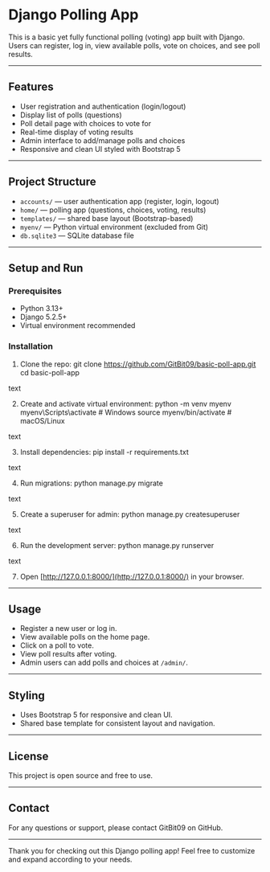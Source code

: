 # Django Polling App

This is a basic yet fully functional polling (voting) app built with Django.  
Users can register, log in, view available polls, vote on choices, and see poll results.

---

## Features

- User registration and authentication (login/logout)
- Display list of polls (questions)
- Poll detail page with choices to vote for
- Real-time display of voting results
- Admin interface to add/manage polls and choices
- Responsive and clean UI styled with Bootstrap 5

---

## Project Structure

- `accounts/` — user authentication app (register, login, logout)
- `home/` — polling app (questions, choices, voting, results)
- `templates/` — shared base layout (Bootstrap-based)
- `myenv/` — Python virtual environment (excluded from Git)
- `db.sqlite3` — SQLite database file

---

## Setup and Run

### Prerequisites

- Python 3.13+
- Django 5.2.5+
- Virtual environment recommended

### Installation

1. Clone the repo:
git clone https://github.com/GitBit09/basic-poll-app.git
cd basic-poll-app

text

2. Create and activate virtual environment:
python -m venv myenv
myenv\Scripts\activate # Windows
source myenv/bin/activate # macOS/Linux

text

3. Install dependencies:
pip install -r requirements.txt

text

4. Run migrations:
python manage.py migrate

text

5. Create a superuser for admin:
python manage.py createsuperuser

text

6. Run the development server:
python manage.py runserver

text

7. Open [http://127.0.0.1:8000/](http://127.0.0.1:8000/) in your browser.

---

## Usage

- Register a new user or log in.
- View available polls on the home page.
- Click on a poll to vote.
- View poll results after voting.
- Admin users can add polls and choices at `/admin/`.

---

## Styling

- Uses Bootstrap 5 for responsive and clean UI.
- Shared base template for consistent layout and navigation.

---

## License

This project is open source and free to use.

---

## Contact

For any questions or support, please contact GitBit09 on GitHub.

---

Thank you for checking out this Django polling app! Feel free to customize and expand according to your needs.
